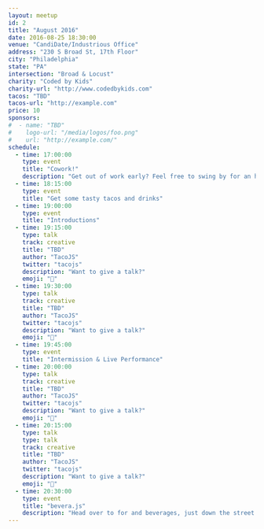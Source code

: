 ```yaml
---
layout: meetup
id: 2
title: "August 2016"
date: 2016-08-25 18:30:00
venue: "CandiDate/Industrious Office"
address: "230 S Broad St, 17th Floor"
city: "Philadelphia"
state: "PA"
intersection: "Broad & Locust"
charity: "Coded by Kids"
charity-url: "http://www.codedbykids.com"
tacos: "TBD"
tacos-url: "http://example.com"
price: 10
sponsors:
#  - name: "TBD"
#    logo-url: "/media/logos/foo.png"
#    url: "http://example.com/"
schedule:
  - time: 17:00:00
    type: event
    title: "Cowork!"
    description: "Get out of work early? Feel free to swing by for an hour of coworking."
  - time: 18:15:00
    type: event
    title: "Get some tasty tacos and drinks"
  - time: 19:00:00
    type: event
    title: "Introductions"
  - time: 19:15:00
    type: talk
    track: creative
    title: "TBD"
    author: "TacoJS"
    twitter: "tacojs"
    description: "Want to give a talk?"
    emoji: "💓"
  - time: 19:30:00
    type: talk
    track: creative
    title: "TBD"
    author: "TacoJS"
    twitter: "tacojs"
    description: "Want to give a talk?"
    emoji: "💓"
  - time: 19:45:00
    type: event
    title: "Intermission & Live Performance"
  - time: 20:00:00
    type: talk
    track: creative
    title: "TBD"
    author: "TacoJS"
    twitter: "tacojs"
    description: "Want to give a talk?"
    emoji: "💓"
  - time: 20:15:00
    type: talk
    type: talk
    track: creative
    title: "TBD"
    author: "TacoJS"
    twitter: "tacojs"
    description: "Want to give a talk?"
    emoji: "💓"
  - time: 20:30:00
    type: event
    title: "bevera.js"
    description: "Head over to for and beverages, just down the street."
---
```

